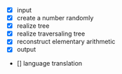 
- [X] input
- [X] create a number randomly
- [X] realize tree
- [X] realize traversaling tree
- [X] reconstruct elementary arithmetic
- [X] output
- [] language translation
